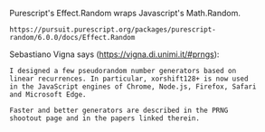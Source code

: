 
Purescript's Effect.Random wraps Javascript's Math.Random.

    https://pursuit.purescript.org/packages/purescript-random/6.0.0/docs/Effect.Random

Sebastiano Vigna says (https://vigna.di.unimi.it/#prngs):

    I designed a few pseudorandom number generators based on
    linear recurrences. In particular, xorshift128+ is now used
    in the JavaScript engines of Chrome, Node.js, Firefox, Safari
    and Microsoft Edge.

    Faster and better generators are described in the PRNG
    shootout page and in the papers linked therein.

